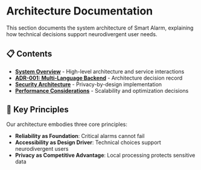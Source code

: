 # Architecture Documentation

This section documents the system architecture of Smart Alarm, explaining how technical decisions support neurodivergent user needs.

## 📋 Contents

- **[System Overview](system-overview.md)** - High-level architecture and service interactions
- **[ADR-001: Multi-Language Backend](adr-001-multi-language-backend.md)** - Architecture decision record
- **[Security Architecture](security-architecture.md)** - Privacy-by-design implementation
- **[Performance Considerations](performance-considerations.md)** - Scalability and optimization decisions

## 🎯 Key Principles

Our architecture embodies three core principles:
- **Reliability as Foundation**: Critical alarms cannot fail
- **Accessibility as Design Driver**: Technical choices support neurodivergent users
- **Privacy as Competitive Advantage**: Local processing protects sensitive data

